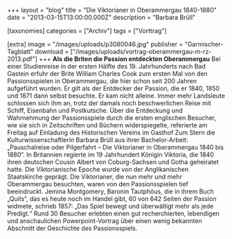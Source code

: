 +++
layout = "blog"
title = "Die Viktorianer in Oberammergau 1840-1880"
date = "2013-03-15T13:00:00.000Z"
description = "Barbara Brüll"

[taxonomies]
categories = ["Archiv"]
tags = ["Vorttrag"]

[extra]
image = "/images/uploads/p3080046.jpg"
publisher = "Garmischer-Tagblatt"
download = ["/images/uploads/vortrag-oberammergau-m-rz-2013.pdf"]
+++
**Als die Briten die Passion entdeckten Oberammergau**
Bei einer Studienreise in der ersten Hälfte des 19. Jahrhunderts nach Bad Gastein erfuhr der Brite William Charles Cook zum ersten Mal von den Passionsspielen in Oberammergau, die hier schon seit 200 Jahren aufgeführt wurden. Er gilt als der Entdecker der Passion, die er 1840, 1850 und 1871 dann selbst besuchte. Er kam nicht alleine. Immer mehr Landsleute schlossen sich ihm an, trotz der damals noch beschwerlichen Reise mit Schiff, Eisenbahn und Postkutsche. Über die Entdeckung und Wahrnehmung der Passionsspiele durch die ersten englischen Besucher, wie sie sich in Zeitschriften und Büchern widerspiegelte, referierte am Freitag auf Einladung des Historischen Vereins im Gasthof Zum Stern die Kulturwissenschaftlerin Barbara Brüll aus ihrer Bachelor-Arbeit: „Pauschalreise oder Pilgerfahrt – Die Viktorianer in Oberammergau 1840 bis 1880“. In Britannien regierte im 19 Jahrhundert Königin Viktoria, die 1840 ihren deutschen Cousin Albert von Coburg-Sachsen und Gotha geheiratet hatte. Die Viktorianische Epoche wurde von der Anglikanischen Staatskirche geprägt. Die Viktorianer, die nun mehr und mehr Oberammergau besuchten, waren von den Passionsspielen tief beeindruckt. Jemina Montgomery, Baronin Tautphöus, die in ihrem Buch „Quits“, das es heute noch im Handel gibt, 60 von 642 Seiten der Passion widmete, schrieb 1857: „Das Spiel bewegt und überwältigt mehr als jede Predigt.“ Rund 30 Besucher erlebten einen gut recherchierten, lebendigen und anschaulichen Powerpoint-Vortrag über einen wenig bekannten Abschnitt der Geschichte des Passionsspiels.

